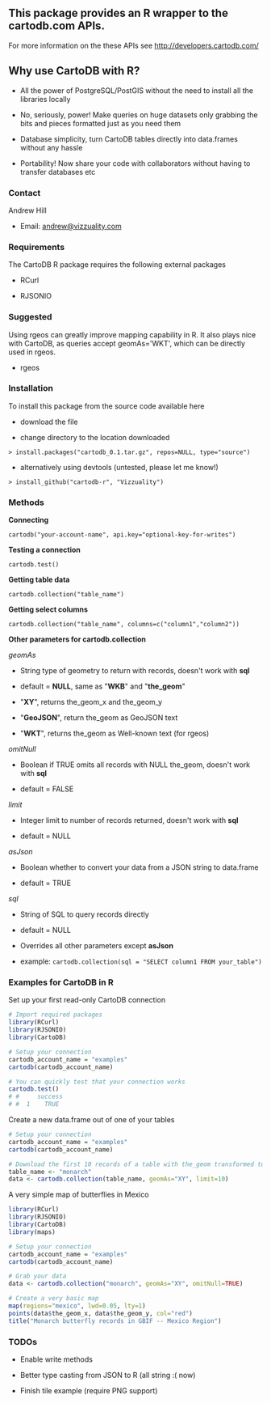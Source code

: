 ## This package provides an R wrapper to the cartodb.com APIs.

For more information on the these APIs see http://developers.cartodb.com/

## Why use CartoDB with R?

- All the power of PostgreSQL/PostGIS without the need to install all the libraries locally

- No, seriously, power! Make queries on huge datasets only grabbing the bits and pieces formatted just as you need them

- Database simplicity, turn CartoDB tables directly into data.frames without any hassle

- Portability! Now share your code with collaborators without having to transfer databases etc

### Contact

Andrew Hill

- Email: andrew@vizzuality.com
 
### Requirements

The CartoDB R package requires the following external packages

- RCurl
   
- RJSONIO
      
### Suggested

Using rgeos can greatly improve mapping capability in R. It also plays nice with CartoDB, as queries accept geomAs='WKT', which can be directly used in rgeos.

- rgeos

### Installation
       
To install this package from the source code available here

- download the file
    
- change directory to the location downloaded
            
`> install.packages("cartodb_0.1.tar.gz", repos=NULL, type="source")`

- alternatively using devtools (untested, please let me know!)

`> install_github("cartodb-r", "Vizzuality")`

### Methods

**Connecting**

`cartodb("your-account-name", api.key="optional-key-for-writes")`

**Testing a connection**

`cartodb.test()`

**Getting table data**

`cartodb.collection("table_name")`

**Getting select columns**

`cartodb.collection("table_name", columns=c("column1","column2"))`

**Other parameters for cartodb.collection**

*geomAs*

- String type of geometry to return with records, doesn't work with **sql**

- default = **NULL**, same as "**WKB**" and "**the_geom**"

- "**XY**", returns the_geom_x and the_geom_y

- "**GeoJSON**", return the_geom as GeoJSON text

- "**WKT**", returns the_geom as Well-known text (for rgeos)

*omitNull*

- Boolean if TRUE omits all records with NULL the_geom, doesn't work with **sql**

- default = FALSE

*limit*

- Integer limit to number of records returned, doesn't work with **sql**

- default = NULL

*asJson*

- Boolean whether to convert your data from a JSON string to data.frame

- default = TRUE

*sql*

- String of SQL to query records directly

- default = NULL

- Overrides all other parameters except **asJson**

- example: `cartodb.collection(sql = "SELECT column1 FROM your_table")`

### Examples for CartoDB in R

Set up your first read-only CartoDB connection

```R
# Import required packages
library(RCurl)
library(RJSONIO)
library(CartoDB)

# Setup your connection
cartodb_account_name = "examples"
cartodb(cartodb_account_name)

# You can quickly test that your connection works
cartodb.test()
# #     success
# #  1    TRUE
```

Create a new data.frame out of one of your tables

```R
# Setup your connection
cartodb_account_name = "examples"
cartodb(cartodb_account_name)

# Download the first 10 records of a table with the_geom transformed to X,Y coordinates
table_name <- "monarch"
data <- cartodb.collection(table_name, geomAs="XY", limit=10)
```

A very simple map of butterflies in Mexico

```R
library(RCurl)
library(RJSONIO)
library(CartoDB)
library(maps)

# Setup your connection
cartodb_account_name = "examples"
cartodb(cartodb_account_name)

# Grab your data
data <- cartodb.collection("monarch", geomAs="XY", omitNull=TRUE)

# Create a very basic map
map(regions="mexico", lwd=0.05, lty=1)
points(data$the_geom_x, data$the_geom_y, col="red")
title("Monarch butterfly records in GBIF -- Mexico Region")
```

### TODOs

- Enable write methods

- Better type casting from JSON to R (all string :( now)

- Finish tile example (require PNG support)
